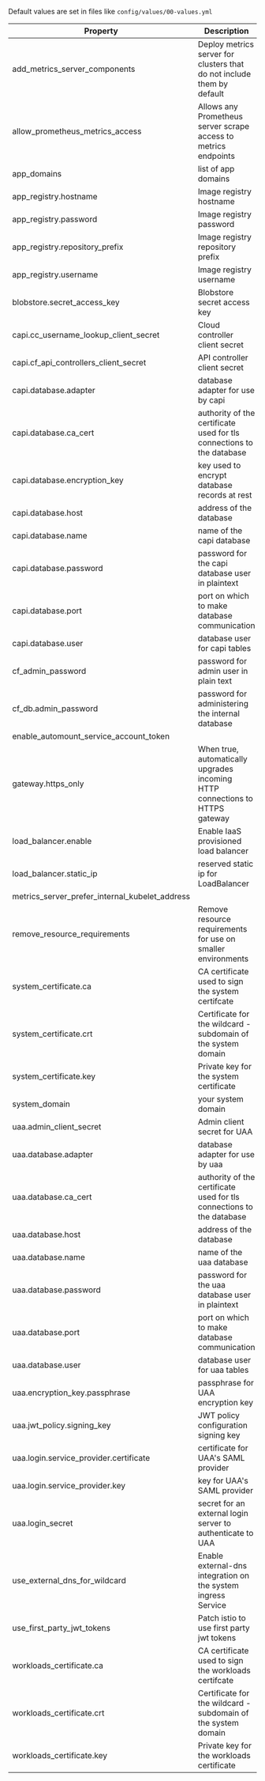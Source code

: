 Default values are set in files like `config/values/00-values.yml`

| Property | Description  | Required | Default value | Example |
| --- | --- | --- | --- | --- |
| add_metrics_server_components | Deploy metrics server for clusters that do not include them by default | No | false |  |
| allow_prometheus_metrics_access | Allows any Prometheus server scrape access to metrics endpoints | No | false |  |
| app_domains | list of app domains | Yes | no value | ["apps.cf.example.com"] |
| app_registry.hostname | Image registry hostname | Yes | no value | https://index.docker.io/v1/ | https://gcr.io |
| app_registry.password | Image registry password | Yes | no value | Foobrizzle |
| app_registry.repository_prefix | Image registry repository prefix | Yes | no value | my-org |
| app_registry.username | Image registry username | Yes | no value | Wingdang |
| blobstore.secret_access_key | Blobstore secret access key | Yes | no value | Potrzebie |
| capi.cc_username_lookup_client_secret | Cloud controller client secret | Yes | no value | o/L4Zsu6ZAgw4+Qj |
| capi.cf_api_controllers_client_secret | API controller client secret | Yes | no value | q/3PZsu6ZAgw4+Qj |
| capi.database.adapter | database adapter for use by capi | No | postgres | postgres | mysql |
| capi.database.ca_cert | authority of the certificate used for tls connections to the database | No | no value |  |
| capi.database.encryption_key | key used to encrypt database records at rest | Yes | no value | YqEgP7KxSjUmQTSX9drTkQLye8wrqrP4 |
| capi.database.host | address of the database | No | no value | `my-postgres.cf.example.com` |
| capi.database.name | name of the capi database | No | cloud_controller | ccdb |
| capi.database.password | password for the capi database user in plaintext | Yes | no value | d8sQaD9yFWEvBADQE9yFBAt4s5843e6P |
| capi.database.port | port on which to make database communication | No | 5432 | 3306 |
| capi.database.user | database user for capi tables | No | cloud_controller | capi-db-user |
| cf_admin_password | password for admin user in plain text | Yes | no value | 2fK2zLXPgvmsESrB87sADZQvdLeY5Kv4 |
| cf_db.admin_password | password for administering the internal database | Yes | no value | FQq3dPd6DAoLIMIr |
| enable_automount_service_account_token |  | No | false |  |
| gateway.https_only | When true, automatically upgrades incoming HTTP connections to HTTPS gateway | No | true | false |
| load_balancer.enable | Enable IaaS provisioned load balancer | No | true | false |
| load_balancer.static_ip | reserved static ip for LoadBalancer | No | dynamically assigned | "192.168.0.0" |
| metrics_server_prefer_internal_kubelet_address |  | No | false |  |
| remove_resource_requirements | Remove resource requirements for use on smaller environments | No | false |  |
| system_certificate.ca | CA certificate used to sign the system certifcate | No | no value |  |
| system_certificate.crt | Certificate for the wildcard - subdomain of the system domain | Yes | no value | CN=*.system.cf.example.com |
| system_certificate.key | Private key for the system certificate | Yes | no value |  |
| system_domain | your system domain | Yes | no value | `system.cf.example.com` |
| uaa.admin_client_secret | Admin client secret for UAA | Yes | no value | 44Ae8Oc90lap7VxO |
| uaa.database.adapter | database adapter for use by uaa | No | postgresql | mysql |
| uaa.database.ca_cert | authority of the certificate used for tls connections to the database | No | no value |  |
| uaa.database.host | address of the database | No | no value | `my-postgres.cf.example.com` |
| uaa.database.name | name of the uaa database | No | uaa | uaa-db |
| uaa.database.password | password for the uaa database user in plaintext | Yes | no value | d8sQaD9yFWEvBADQE9yFBAt4s5843e6P |
| uaa.database.port | port on which to make database communication | No | 5432 | 3306 |
| uaa.database.user | database user for uaa tables | No | uaa | uaa-db-user |
| uaa.encryption_key.passphrase | passphrase for UAA encryption key | Yes | no value | oMPQAK3stj+CeG0F |
| uaa.jwt_policy.signing_key | JWT policy configuration signing key | Yes | no value | 9CsV45r5NFe0z8mC |
| uaa.login.service_provider.certificate | certificate for UAA's SAML provider | Yes | no value | plD9e2dUSbXISO6H |
| uaa.login.service_provider.key | key for UAA's SAML provider | Yes | no value | qcXZEcKlrG/8mCfH |
| uaa.login_secret | secret for an external login server to authenticate to UAA | Yes | no value | xrEL+uJ4eb8duBms |
| use_external_dns_for_wildcard | Enable external-dns integration on the system ingress Service | No | false |  |
| use_first_party_jwt_tokens | Patch istio to use first party jwt tokens | No | false |  |
| workloads_certificate.ca | CA certificate used to sign the workloads certifcate | No | no value |  |
| workloads_certificate.crt | Certificate for the wildcard - subdomain of the system domain | Yes | no value | CN=*.apps.cf.example.com |
| workloads_certificate.key | Private key for the workloads certificate | Yes | no value |  |
